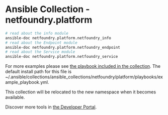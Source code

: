 # Ansible Collection - netfoundry.platform

```bash
# read about the info module
ansible-doc netfoundry.platform.netfoundry_info
# read about the Endpoint module
ansible-doc netfoundry.platform.netfoundry_endpoint
# read about the Service module
ansible-doc netfoundry.platform.netfoundry_service
```

For more examples please see [the playbook included in the collection](https://github.com/netfoundry/developer-tools/blob/master/ansible_collections/netfoundry/platform/playbooks/example_playbook.yml). The default install path for this file is ~/.ansible/collections/ansible_collections/netfoundry/platform/playbooks/example_playbook.yml.

This collection will be relocated to the new namespace when it becomes available.

Discover more tools in [the Developer Portal](https://developer.netfoundry.io/).
